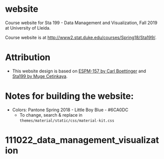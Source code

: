# website
Course website for Sta 199 - Data Management and Visualization, Fall 2019 at  University of Lleida.

Course website is at http://www2.stat.duke.edu/courses/Spring18/Sta199/.

# Attribution

- This website design is based on [ESPM-157 by Carl Boettinger](https://espm-157.carlboettiger.info/) and [Sta199 by Muge Cetinkaya](http://www2.stat.duke.edu/courses/Spring18/Sta199/).

# Notes for building the website:

- Colors: Pantone Spring 2018 - Little Boy Blue - #6CA0DC
  - To change, search & replace in `themes/material/static/css/material-kit.css`
# 111022_data_management_visualization

